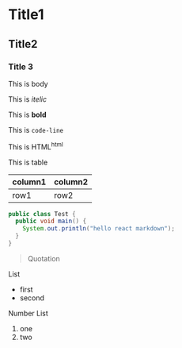 # Title1

## Title2

### Title 3

This is body

This is *itelic*

This is **bold**

This is `code-line`

This is HTML<sup>html</sup>

This is table

|column1|column2|
|---|---|
|row1|row2|

```java
public class Test {
  public void main() {
    System.out.println("hello react markdown");
  }
}
```

> Quotation

List
- first
- second

Number List
1. one
2. two

